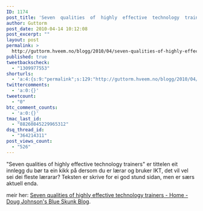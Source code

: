 ```yaml
---
ID: 1174
post_title: 'Seven  qualities  of  highly  effective  technology  trainers  &#8211;  Home  &#8211;  Doug  Johnson&#8217;s  Blue  Skunk  Blog'
author: Guttorm
post_date: 2010-04-14 10:12:08
post_excerpt: ""
layout: post
permalink: >
  http://guttorm.hveem.no/blogg/2010/04/seven-qualities-of-highly-effective-technology-trainers-home-doug-johnsons-blue-skunk-blog/
published: true
tweetbackscheck:
  - "1309977553"
shorturls:
  - 'a:4:{s:9:"permalink";s:129:"http://guttorm.hveem.no/blogg/2010/04/seven-qualities-of-highly-effective-technology-trainers-home-doug-johnsons-blue-skunk-blog/";s:7:"tinyurl";s:26:"http://tinyurl.com/y778ebv";s:4:"isgd";s:18:"http://is.gd/bs3Wu";s:5:"bitly";s:20:"http://bit.ly/daposB";}'
twittercomments:
  - 'a:0:{}'
tweetcount:
  - "0"
btc_comment_counts:
  - 'a:0:{}'
tmac_last_id:
  - "88260845229965312"
dsq_thread_id:
  - "364214311"
post_views_count:
  - "526"
---
```

"Seven qualities of highly effective technology trainers" er tittelen eit innlegg du bør ta ein kikk på dersom du er lærar og bruker IKT, det vil vel sei dei fleste lærarar? Teksten er skrive for ei god stund sidan, men er særs aktuell enda.

meir her: <a href="http://doug-johnson.squarespace.com/blue-skunk-blog/2010/4/12/seven-qualities-of-highly-effective-technology-trainers.html">Seven qualities of highly effective technology trainers - Home - Doug Johnson's Blue Skunk Blog</a>.